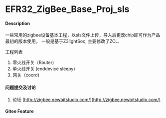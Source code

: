 # EFR32_ZigBee_Base_Proj_sls

#### Description
一些常用的zigbee设备基本工程，以sls文件上传，导入后更改chip即可作为产品最初的版本使用。
一般是基于Z3lightSoc, 主要修改了ZCL.


工程列表
1. 零火线开关（Router)
2. 单火线开关 (enddevice sleepy)
3. 网关（coord)


#### 问题提交及讨论

1. 论坛  [http://zigbee.newbitstudio.com/](http://zigbee.newbitstudio.com/)


#### Gitee Feature




